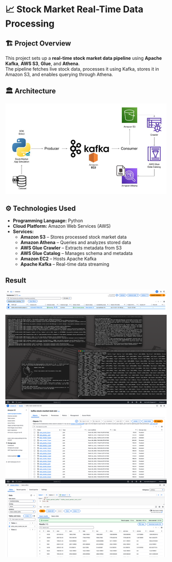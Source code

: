 # 📈 Stock Market Real-Time Data Processing

## 🏗️ Project Overview  
This project sets up a **real-time stock market data pipeline** using **Apache Kafka**, **AWS S3**, **Glue**, and **Athena**.  
The pipeline fetches live stock data, processes it using Kafka, stores it in Amazon S3, and enables querying through Athena.  

## 🏛️ Architecture  
![Architecture](https://github.com/Puthipongyo/Stock-Market-Project/blob/main/Architecture.jpg)  

## ⚙️ Technologies Used  
- **Programming Language:** Python  
- **Cloud Platform:** Amazon Web Services (AWS)  
- **Services:**  
  - **Amazon S3** – Stores processed stock market data  
  - **Amazon Athena** – Queries and analyzes stored data  
  - **AWS Glue Crawler** – Extracts metadata from S3  
  - **AWS Glue Catalog** – Manages schema and metadata  
  - **Amazon EC2** – Hosts Apache Kafka  
  - **Apache Kafka** – Real-time data streaming  

## Result
![Result](https://github.com/Puthipongyo/Stock-Market-Project/blob/main/Screenshot%202568-03-26%20at%2019.16.22.png)
![Result](https://github.com/Puthipongyo/Stock-Market-Project/blob/main/Screenshot%202568-03-26%20at%2019.16.36.png)
![Result](https://github.com/Puthipongyo/Stock-Market-Project/blob/main/Screenshot%202568-03-26%20at%2019.15.48.png)
![Result](https://github.com/Puthipongyo/Stock-Market-Project/blob/main/Screenshot%202568-03-26%20at%2019.16.00.png)
